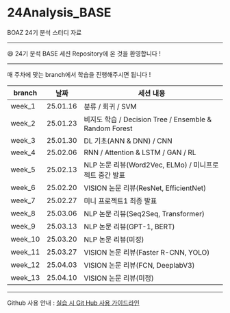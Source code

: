 # 24Analysis_BASE
BOAZ 24기 분석 스터디 자료

***
:satisfied: 24기 분석 BASE 세션 Repository에 온 것을 환영합니다 ! 
***
매 주차에 맞는 branch에서 학습을 진행해주시면 됩니다 !

|branch|날짜|세션 내용|
|------|-------|-------|
|week_1|25.01.16|분류 / 회귀 / SVM|
|week_2|25.01.23|비지도 학습 / Decision Tree / Ensemble & Random Forest|
|week_3|25.01.30|DL 기초(ANN & DNN) / CNN|
|week_4|25.02.06|RNN / Attention & LSTM / GAN / RL|
|week_5|25.02.13|NLP 논문 리뷰(Word2Vec, ELMo) / 미니프로젝트 중간 발표|
|week_6|25.02.20|VISION 논문 리뷰(ResNet, EfficientNet)|
|week_7|25.02.27|미니 프로젝트1 최종 발표|
|week_8|25.03.06|NLP 논문 리뷰(Seq2Seq, Transformer)|
|week_9|25.03.13|NLP 논문 리뷰(GPT-1, BERT)|
|week_10|25.03.20|NLP 논문 리뷰(미정)|
|week_11|25.03.27|VISION 논문 리뷰(Faster R-CNN, YOLO)|
|week_12|25.04.03|VISION 논문 리뷰(FCN, DeeplabV3)|
|week_13|25.04.10|VISION 논문 리뷰(미정)|

***
Github 사용 안내 : [실습 시 Git Hub 사용 가이드라인](https://oval-alligator-fbf.notion.site/Git-Hub-41c83d90653f448092abfa67a03c6f0f?pvs=4)
